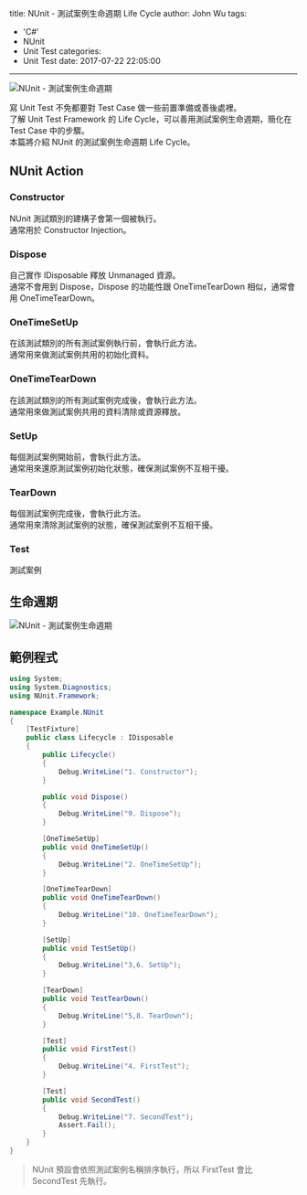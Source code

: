 title: NUnit - 測試案例生命週期 Life Cycle
author: John Wu
tags:
  - 'C#'
  - NUnit
  - Unit Test
categories:
  - Unit Test
date: 2017-07-22 22:05:00
---
![NUnit - 測試案例生命週期](/images/pasted-243.png)

寫 Unit Test 不免都要對 Test Case 做一些前置準備或善後處裡。  
了解 Unit Test Framework 的 Life Cycle，可以善用測試案例生命週期，簡化在 Test Case 中的步驟。  
本篇將介紹 NUnit 的測試案例生命週期 Life Cycle。  

<!-- more -->

## NUnit Action

### Constructor

NUnit 測試類別的建構子會第一個被執行。  
通常用於 Constructor Injection。

### Dispose

自己實作 IDisposable 釋放 Unmanaged 資源。  
通常不會用到 Dispose，Dispose 的功能性跟 OneTimeTearDown 相似，通常會用 OneTimeTearDown。

### OneTimeSetUp

在該測試類別的所有測試案例執行前，會執行此方法。  
通常用來做測試案例共用的初始化資料。  

### OneTimeTearDown

在該測試類別的所有測試案例完成後，會執行此方法。  
通常用來做測試案例共用的資料清除或資源釋放。  

### SetUp

每個測試案例開始前，會執行此方法。  
通常用來還原測試案例初始化狀態，確保測試案例不互相干擾。  

### TearDown

每個測試案例完成後，會執行此方法。  
通常用來清除測試案例的狀態，確保測試案例不互相干擾。  

### Test

測試案例

## 生命週期

![NUnit - 測試案例生命週期](/images/pasted-243.png)

## 範例程式

```cs
using System;
using System.Diagnostics;
using NUnit.Framework;

namespace Example.NUnit
{
    [TestFixture]
    public class Lifecycle : IDisposable
    {
        public Lifecycle()
        {
            Debug.WriteLine("1. Constructor");
        }

        public void Dispose()
        {
            Debug.WriteLine("9. Dispose");
        }

        [OneTimeSetUp]
        public void OneTimeSetUp()
        {
            Debug.WriteLine("2. OneTimeSetUp");
        }

        [OneTimeTearDown]
        public void OneTimeTearDown()
        {
            Debug.WriteLine("10. OneTimeTearDown");
        }

        [SetUp]
        public void TestSetUp()
        {
            Debug.WriteLine("3,6. SetUp");
        }

        [TearDown]
        public void TestTearDown()
        {
            Debug.WriteLine("5,8. TearDown");
        }

        [Test]
        public void FirstTest()
        {
            Debug.WriteLine("4. FirstTest");
        }

        [Test]
        public void SecondTest()
        {
            Debug.WriteLine("7. SecondTest");
            Assert.Fail();
        }
    }
}
```
> NUnit 預設會依照測試案例名稱排序執行，所以 FirstTest 會比 SecondTest 先執行。